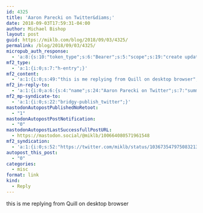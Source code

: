 ```yaml
---
id: 4325
title: 'Aaron Parecki on Twitter&diams;'
date: 2018-09-03T17:59:31-04:00
author: Michael Bishop
layout: post
guid: https://miklb.com/blog/2018/09/03/4325/
permalink: /blog/2018/09/03/4325/
micropub_auth_response:
  - 'a:8:{s:10:"token_type";s:6:"Bearer";s:5:"scope";s:19:"create update media";s:2:"me";s:18:"https://miklb.com/";s:9:"issued_by";s:45:"https://miklb.com/wp-json/indieauth/1.0/token";s:9:"client_id";s:21:"https://quill.p3k.io/";s:9:"issued_at";i:1535229673;s:4:"user";i:1;s:13:"last_accessed";i:1536011970;}'
mf2_type:
  - 'a:1:{i:0;s:7:"h-entry";}'
mf2_content:
  - 'a:1:{i:0;s:49:"this is me replying from Quill on desktop browser";}'
mf2_in-reply-to:
  - 'a:1:{i:0;a:6:{s:4:"name";s:24:"Aaron Parecki on Twitter";s:7:"summary";s:125:"“@miklb hmm nope looks like Twitter is missing the reply context. The version of this on your website looks good though!”";s:8:"featured";s:76:"https://pbs.twimg.com/profile_images/775755455188512768/CA3YxGa4_400x400.jpg";s:11:"publication";s:7:"Twitter";s:5:"photo";a:6:{i:0;s:76:"https://pbs.twimg.com/profile_images/775755455188512768/CA3YxGa4_400x400.jpg";i:1;s:66:"https://pbs.twimg.com/profile_banners/14447132/1398201184/1500x500";i:2;s:75:"https://pbs.twimg.com/profile_images/775755455188512768/CA3YxGa4_normal.jpg";i:3;s:46:"https://abs.twimg.com/emoji/v2/72x72/1f951.png";i:4;s:75:"https://pbs.twimg.com/profile_images/799821749386874880/X_vv7MnK_bigger.jpg";i:5;s:75:"https://pbs.twimg.com/profile_images/775755455188512768/CA3YxGa4_bigger.jpg";}s:3:"url";s:54:"https://twitter.com/aaronpk/status/1036275156191068160";}}'
mf2_mp-syndicate-to:
  - 'a:1:{i:0;s:22:"bridgy-publish_twitter";}'
mastodonAutopostPublishedNoRetoot:
  - "1"
mastodonAutopostPostNotification:
  - "0"
mastodonAutopostLastSuccessfullPostURL:
  - https://mastodon.social/@miklb/100664080571961548
mf2_syndication:
  - 'a:1:{i:0;s:52:"https://twitter.com/miklb/status/1036735479750832130";}'
autopost_this_post:
  - "0"
categories:
  - misc
format: link
kind:
  - Reply
---
```

this is me replying from Quill on desktop browser